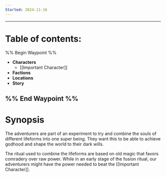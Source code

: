 ```yaml
---
Started: 2024-11-16
---
```


---
# **Table of contents:**
%% Begin Waypoint %%
- **Characters**
	- [[Important Character]]
- **Factions**
- **Locations**
- **Story**

%% End Waypoint %%
---
# Synopsis
The adventurers are part of an experiment to try and combine the souls of different lifeforms into one super being. They want this to be able to achieve godhood and shape the world to their dark wills. 

The ritual used to combine the lifeforms are based on old magic that favors comradery over raw power. While in an early stage of the fusion ritual, our adventurers might have the power needed to beat the [[Important Character]].